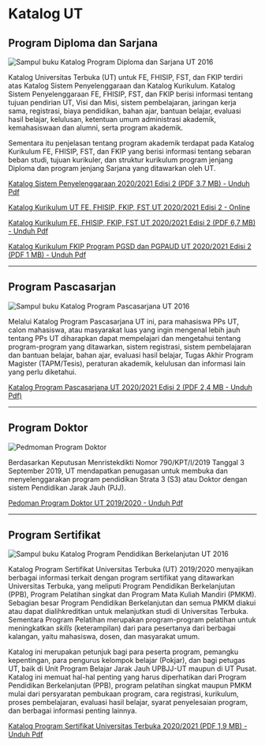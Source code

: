 # Katalog UT

## Program Diploma dan Sarjana

![Sampul buku Katalog Program Diploma dan Sarjana UT 2016](https://www.ut.ac.id/sites/all/files/images/2020/oktober/Sistem_penyelenggaraan_2020-2021_EDISI2.png "Sampul buku Katalog Program Diploma dan Sarjana UT 2016")

Katalog Universitas Terbuka (UT) untuk FE, FHISIP, FST, dan FKIP terdiri atas Katalog Sistem Penyelenggaraan dan Katalog Kurikulum. Katalog Sistem Penyelenggaraan FE, FHISIP, FST, dan FKIP berisi informasi tentang tujuan pendirian UT, Visi dan Misi, sistem pembelajaran, jaringan kerja sama, registrasi, biaya pendidikan, bahan ajar, bantuan belajar, evaluasi hasil belajar, kelulusan, ketentuan umum administrasi akademik, kemahasiswaan dan alumni, serta program akademik.

Sementara itu penjelasan tentang program akademik terdapat pada Katalog Kurikulum FE, FHISIP, FST, dan FKIP yang berisi informasi tentang sebaran beban studi, tujuan kurikuler, dan struktur kurikulum program jenjang Diploma dan program jenjang Sarjana yang ditawarkan oleh UT.

[Katalog Sistem Penyelenggaraan 2020/2021 Edisi 2 (PDF 3,7 MB) - Unduh Pdf](https://www.ut.ac.id/sites/all/files/images/2020/oktober/Katalog_UT_Sistem_Penyelenggaraan_2020-2021_Edisi_2.pdf "Katalog Sistem Penyelenggaraan Universitas Terbuka 2020/2021 Edisi 2")

[Katalog Kurikulum UT FE, FHISIP, FKIP, FST UT 2020/2021 Edisi 2 - Online](https://univterbuka.github.io/katalog-kurikulum/#/)

[Katalog Kurikulum FE, FHISIP, FKIP, FST UT 2020/2021 Edisi 2 (PDF 6,7 MB) - Unduh Pdf](https://www.ut.ac.id/sites/all/files/images/2020/oktober/Katalog_UT_Kurikulum_Non-Pendas_2020-2021_EDISI_2.pdf "Katalog Kurikulum FE, FHISIP, FKIP, FST UT 2020/2021 Edisi 2")

[Katalog Kurikulum FKIP Program PGSD dan PGPAUD UT 2020/2021 Edisi 2 (PDF 1 MB) - Unduh Pdf](https://www.ut.ac.id/sites/all/files/images/2020/oktober/Katalog_UT_Kurikulum_FKIP_PGSD_PGPAUD_2020-2021_Edisi_2.pdf "Katalog Kurikulum FKIP Program PGSD dan PGPAUD Universitas Terbuka 2020/2021 Edisi 2")

***

## Program Pascasarjan

![Sampul buku Katalog Program Pascasarjana UT 2016](https://www.ut.ac.id/sites/all/files/images/2020/oktober/PASCA_SARJANA_2020-2021_EDISI2.png "Sampul buku Katalog Program Pascasarjana UT 2016")

Melalui Katalog Program Pascasarjana UT ini, para mahasiswa PPs UT, calon mahasiswa, atau masyarakat luas yang ingin mengenal lebih jauh tentang PPs UT diharapkan dapat mempelajari dan mengetahui tentang program-program yang ditawarkan, sistem registrasi, sistem pembelajaran dan bantuan belajar, bahan ajar, evaluasi hasil belajar, Tugas Akhir Program Magister (TAPM/Tesis), peraturan akademik, kelulusan dan informasi lain yang perlu diketahui.

[Katalog Program Pascasarjana UT 2020/2021 Edisi 2 (PDF 2,4 MB - Unduh Pdf)](https://www.ut.ac.id/sites/all/files/images/2020/oktober/Katalog_UT_Program_Pascasarjana_Magister_2020-2021_Edisi_2.pdf "Katalog Program Pascasarjana Universitas Terbuka 2020/2021 Edisi 2")

***

## Program Doktor

![Pedmoman Program Doktor](https://www.ut.ac.id/sites/all/files/images/2020/Annotation_2020-01-20_090721_0.jpg)

Berdasarkan Keputusan Menristekdikti Nomor 790/KPT/I/2019 Tanggal 3 September 2019, UT mendapatkan penugasan untuk membuka dan menyelenggarakan program pendidikan Strata 3 (S3) atau Doktor dengan sistem Pendidikan Jarak Jauh (PJJ).

[Pedoman Program Doktor UT 2019/2020 - Unduh Pdf](https://www.ut.ac.id/sites/all/files/images/2020/Pedoman_Penyelenggaraan_Doktor_S3_UT.pdf "Pedoman Program Doktor UT 2019/2020 Januari 2020")

***

## Program Sertifikat

![Sampul buku Katalog Program Pendidikan Berkelanjutan UT 2016](https://www.ut.ac.id/sites/all/files/images/2016/april/cover-katalog-ppb-ut-2016.JPG "Sampul buku Katalog Program Pendidikan Berkelanjutan UT 2016")

Katalog Program Sertifikat Universitas Terbuka (UT) 2019/2020 menyajikan berbagai informasi terkait dengan program sertifikat yang ditawarkan Universitas Terbuka, yang meliputi Program Pendidikan Berkelanjutan (PPB), Program Pelatihan singkat dan Program Mata Kuliah Mandiri (PMKM).
Sebagian besar Program Pendidikan Berkelanjutan dan semua PMKM diakui atau dapat dialihkreditkan untuk melanjutkan studi di Universitas Terbuka. Sementara Program Pelatihan merupakan program-program pelatihan untuk meningkatkan _skills_ (keterampilan) dari para pesertanya dari berbagai kalangan, yaitu mahasiswa, dosen, dan masyarakat umum.

Katalog ini merupakan petunjuk bagi para peserta program, pemangku kepentingan, para pengurus kelompok belajar (Pokjar), dan bagi petugas UT, baik di Unit Program Belajar Jarak Jauh UPBJJ-UT maupun di UT Pusat. Katalog ini memuat hal-hal penting yang harus diperhatikan dari Program Pendidikan Berkelanjutan (PPB), program pelatihan singkat maupun PMKM mulai dari persyaratan pembukaan program, cara registrasi, kurikulum, proses pembelajaran, evaluasi hasil belajar, syarat penyelesaian program, dan berbagai informasi penting lainnya.

[Katalog Program Sertifikat Universitas Terbuka 2020/2021 (PDF 1,9 MB) - Unduh Pdf](https://www.ut.ac.id/sites/all/files/images/2019/juni/Katalog_Program_Sertifikat_Universitas_Terbuka_2019_2020.pdf "Katalog Program Sertifikat Universitas Terbuka 2020/2021")
